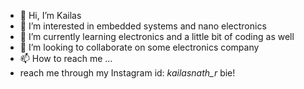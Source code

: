 - 👋 Hi, I’m Kailas
- 👀 I’m interested in embedded systems and nano electronics
- 🌱 I’m currently learning electronics and a little bit of coding as well
- 💞️ I’m looking to collaborate on some electronics company
- 📫 How to reach me ...
- reach me through my Instagram id: _kailasnath_r_
bie! 
<!---
Lonelybarbarian0/Lonelybarbarian0 is a ✨ special ✨ repository because its `README.md` (this file) appears on your GitHub profile.
You can click the Preview link to take a look at your changes.
--->
